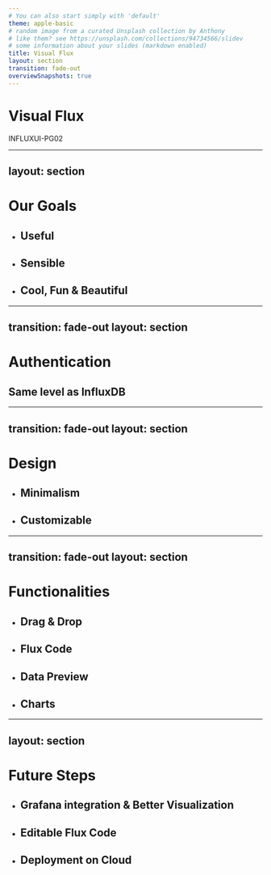 ```yaml
---
# You can also start simply with 'default'
theme: apple-basic
# random image from a curated Unsplash collection by Anthony
# like them? see https://unsplash.com/collections/94734566/slidev
# some information about your slides (markdown enabled)
title: Visual Flux
layout: section
transition: fade-out
overviewSnapshots: true
---
```


# Visual Flux

<div class="absolute bottom-10">
  <span class="font-700">
    INFLUXUI-PG02
  </span>
</div>

<!-- Show you some thing useful, cool, fun, and beautiful. -->

---
layout: section
---

# Our Goals

* ## Useful

* ## Sensible

* ## Cool, Fun & Beautiful

<!--
* Useful: Tried our best to fulfill as many requirements as possible with limited time and resources, and we'll keep improving it
* Sensible: So intuitive and easy to use that you don't have to think about it
* Cool, Fun & beautiful: Do it with style and make it fun to us
* Reliable: With limited time outside of development, we tested all the critical paths and made sure it's reliable

We demo all the good stuff to you. Hope you like it! Let's jump in!
-->

---
transition: fade-out
layout: section
---

# Authentication
## Same level as InfluxDB



<!--  
* sends your credentials in there
* API talks directly to InfluxDB
* Verify if you are really an valid user
-->

---
transition: fade-out
layout: section
---

# Design

* ## Minimalism
* ## Customizable 

<!-- 
Frontend team put a lot of thoughts into the design

* Style
  * Minimalism: Minimal distraction
* Customizable Layout, make it your own
  * Multi-panel
  * Toggle panels
  * Sidebar collapse & expand for icon only nodes
  * header w/ three toggles for the panels, resizable
  * Run and pause query execution for real-time query result update
  * Light & Dark theme
 -->

---
transition: fade-out
layout: section
---

# Functionalities

* ## Drag & Drop
* ## Flux Code
* ## Data Preview
* ## Charts

<!-- 
* On the side, we have all 5 nodes that we can drag and drop
* If you hesitate and want to withdraw the node, place it outside of the flow panel and it will bounce back with a toast.
* Notice how smooth and beautiful the animation is
* Drop and connect nodes
    * Zoom panel in and out
    * Fit the flow to the view
    * Lock the flow chart and disable modification
    * Mess the flow chart up and auto-align it
    * Reset the flow chart to the initial state

* Nodes
    * Three Selectors
    * Two filters
    * Date range with input and presets
    * Value threshold composition (And & Or)

* Flux query update in real time
  * Syntax highlighting with two themes according to the mode you are in
  * Valid syntax with operator precedence
  
* Click on the run query button to execute the query

* Data Preview
  * row selection
  * Sort by a column ascending or descending
  * pagination
  * Search filter
  * custom column display
  * CSV export

* Charts
  * Line chart
  * Bar chart
  * Area chart 
  * Tooltips with legend
  * Data summary
  * Display name
  * Select which fields you want to display
-->

---
layout: section
---

# Future Steps

* ## Grafana integration & Better Visualization
* ## Editable Flux Code
* ## Deployment on Cloud
